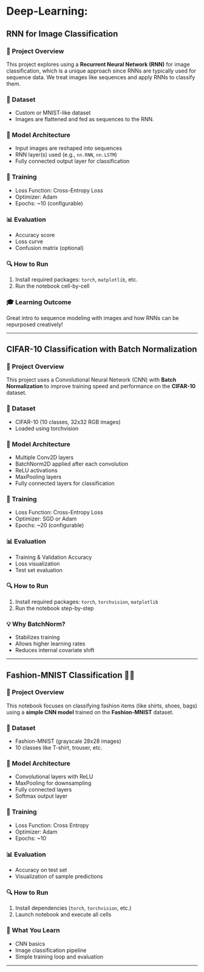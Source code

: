 # Deep-Learning:

## RNN for Image Classification

### 📌 Project Overview

This project explores using a **Recurrent Neural Network (RNN)** for image classification, which is a unique approach since RNNs are typically used for sequence data. We treat images like sequences and apply RNNs to classify them.

### 📂 Dataset

* Custom or MNIST-like dataset
* Images are flattened and fed as sequences to the RNN.

### 🧠 Model Architecture

* Input images are reshaped into sequences
* RNN layer(s) used (e.g., `nn.RNN`, `nn.LSTM`)
* Fully connected output layer for classification

### 🚀 Training

* Loss Function: Cross-Entropy Loss
* Optimizer: Adam
* Epochs: \~10 (configurable)

### 📊 Evaluation

* Accuracy score
* Loss curve
* Confusion matrix (optional)

### 🔍 How to Run

1. Install required packages: `torch`, `matplotlib`, etc.
2. Run the notebook cell-by-cell

### 🎓 Learning Outcome

Great intro to sequence modeling with images and how RNNs can be repurposed creatively!

---

## CIFAR-10 Classification with Batch Normalization

### 📌 Project Overview

This project uses a Convolutional Neural Network (CNN) with **Batch Normalization** to improve training speed and performance on the **CIFAR-10** dataset.

### 📂 Dataset

* CIFAR-10 (10 classes, 32x32 RGB images)
* Loaded using torchvision

### 🧠 Model Architecture

* Multiple Conv2D layers
* BatchNorm2D applied after each convolution
* ReLU activations
* MaxPooling layers
* Fully connected layers for classification

### 🚀 Training

* Loss Function: Cross-Entropy Loss
* Optimizer: SGD or Adam
* Epochs: \~20 (configurable)

### 📊 Evaluation

* Training & Validation Accuracy
* Loss visualization
* Test set evaluation

### 🔍 How to Run

1. Install required packages: `torch`, `torchvision`, `matplotlib`
2. Run the notebook step-by-step

### 💡 Why BatchNorm?

* Stabilizes training
* Allows higher learning rates
* Reduces internal covariate shift

---

## Fashion-MNIST Classification 🧥👟

### 📌 Project Overview

This notebook focuses on classifying fashion items (like shirts, shoes, bags) using a **simple CNN model** trained on the **Fashion-MNIST** dataset.

### 📂 Dataset

* Fashion-MNIST (grayscale 28x28 images)
* 10 classes like T-shirt, trouser, etc.

### 🧠 Model Architecture

* Convolutional layers with ReLU
* MaxPooling for downsampling
* Fully connected layers
* Softmax output layer

### 🚀 Training

* Loss Function: Cross Entropy
* Optimizer: Adam
* Epochs: \~10

### 📊 Evaluation

* Accuracy on test set
* Visualization of sample predictions

### 🔍 How to Run

1. Install dependencies (`torch`, `torchvision`, etc.)
2. Launch notebook and execute all cells

### 🤖 What You Learn

* CNN basics
* Image classification pipeline
* Simple training loop and evaluation

---
